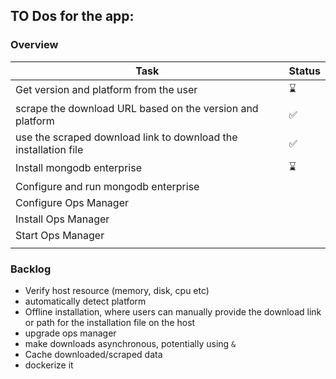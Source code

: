 ## TO Dos for the app:

### Overview

| Task                                                            | Status |
| --------------------------------------------------------------- | ------ |
| Get version and platform from the user                          | ⌛     |
| scrape the download URL based on the version and platform       | ✅     |
| use the scraped download link to download the installation file | ✅     |
| Install mongodb enterprise                                      | ⌛     |
| Configure and run mongodb enterprise                            |        |
| Configure Ops Manager                                           |        |
| Install Ops Manager                                             |        |
| Start Ops Manager                                               |        |
|                                                                 |        |

### Backlog

- Verify host resource (memory, disk, cpu etc)
- automatically detect platform
- Offline installation, where users can manually provide the download link or path for the installation file on the host
- upgrade ops manager
- make downloads asynchronous, potentially using `&`
- Cache downloaded/scraped data
- dockerize it
